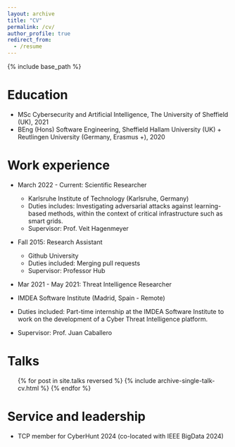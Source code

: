 ```yaml
---
layout: archive
title: "CV"
permalink: /cv/
author_profile: true
redirect_from:
  - /resume
---
```


{% include base_path %}

Education
======
* MSc Cybersecurity and Artificial Intelligence, The University of Sheffield (UK), 2021
* BEng (Hons) Software Engineering, Sheffield Hallam University (UK) + Reutlingen University (Germany, Erasmus +), 2020

Work experience
======
* March 2022 - Current: Scientific Researcher
  * Karlsruhe Institute of Technology (Karlsruhe, Germany)
  * Duties includes: Investigating adversarial attacks against learning-based methods, within the context of critical infrastructure such as smart grids.
  * Supervisor: Prof. Veit Hagenmeyer

* Fall 2015: Research Assistant
  * Github University
  * Duties included: Merging pull requests
  * Supervisor: Professor Hub

*  Mar 2021 - May 2021: Threat Intelligence Researcher
  * IMDEA Software Institute (Madrid, Spain - Remote)
  * Duties included: Part-time internship at the IMDEA Software Institute to work on the development of a Cyber Threat Intelligence platform.
  * Supervisor: Prof. Juan Caballero
  
  
Talks
======
  <ul>{% for post in site.talks reversed %}
    {% include archive-single-talk-cv.html  %}
  {% endfor %}</ul>
  
  
Service and leadership
======
* TCP member for CyberHunt 2024 (co-located with IEEE BigData 2024)
